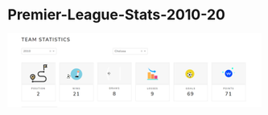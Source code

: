# Premier-League-Stats-2010-20

![alt text](https://github.com/hassanelokisy/Premier-League-Stats-2010-20/blob/main/assets/1.PNG)
